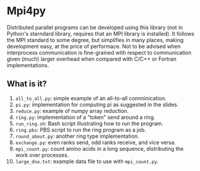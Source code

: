 # Mpi4py
Distributed parallel programs can be developed using this library (not
in Python's starndard library, requires that an MPI library is installed).
It follows the MPI standard to some degree, but simplifies in many places,
making development easy, at the price of performace.
Not to be advised when interprocess communication is fine-grained with
respect to communication given (much) larger overhead when compared with
C/C++ or Fortran implementations.

## What is it?
1. `all_to_all.py`: simple example of an all-to-all comminication.
1. `pi.py`: implementation for computing pi as suggested in the slides.
1. `reduce.py`: example of numpy array reduction.
1. `ring.py`: implementation of a "token" send around a ring.
1. `run_ring.sh`: Bash script illustrating how to run the program.
1. `ring.pbs`: PBS script to run the ring program as a job.
1. `round_about.py`: another ring type implementation.
1. `exchange.py`: even ranks send, odd ranks receive, and vice versa.
1. `mpi_count.py`: count amino acids in a long sequence, distributing
   the work over processes.
1. `large_dna.txt`: example data file to use with `mpi_count.py`.
